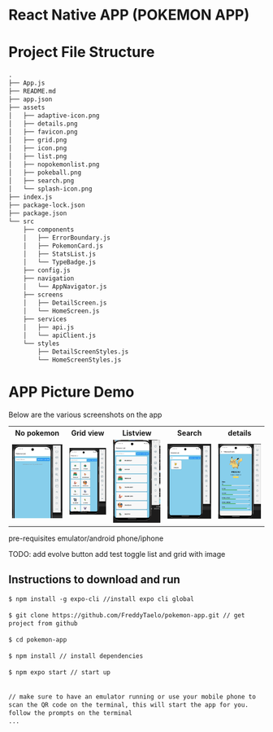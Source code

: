 # React Native APP (POKEMON APP)

# Project File Structure
```
.
├── App.js
├── README.md
├── app.json
├── assets
│   ├── adaptive-icon.png
│   ├── details.png
│   ├── favicon.png
│   ├── grid.png
│   ├── icon.png
│   ├── list.png
│   ├── nopokemonlist.png
│   ├── pokeball.png
│   ├── search.png
│   └── splash-icon.png
├── index.js
├── package-lock.json
├── package.json
└── src
    ├── components
    │   ├── ErrorBoundary.js
    │   ├── PokemonCard.js
    │   ├── StatsList.js
    │   └── TypeBadge.js
    ├── config.js
    ├── navigation
    │   └── AppNavigator.js
    ├── screens
    │   ├── DetailScreen.js
    │   └── HomeScreen.js
    ├── services
    │   ├── api.js
    │   └── apiClient.js
    └── styles
        ├── DetailScreenStyles.js
        └── HomeScreenStyles.js
```


# APP Picture Demo
Below are the various screenshots on the app

<table>
  <tr>
    <th>No pokemon</th>
    <th>Grid view</th>
    <th>Listview</th>
    <th>Search</th>
    <th>details</th>
  </tr>
  <tr>
    <td><img src="assets/nopokemonlist.png" alt="Icon" width="300"/></td>
    <td><img src="assets/grid.png" alt="Icon" width="300"/></td>
    <td><img src="assets/list.png" alt="Icon" width="300"/></td>
    <td><img src="assets/search.png" alt="Icon" width="300"/></td>
    <td><img src="assets/details.png" alt="Icon" width="300"/></td>
 </tr>
</table>


pre-requisites
emulator/android phone/iphone

TODO:
add evolve button
add test
toggle list and grid with image

## Instructions to download and run
```
$ npm install -g expo-cli //install expo cli global

$ git clone https://github.com/FreddyTaelo/pokemon-app.git // get project from github

$ cd pokemon-app

$ npm install // install dependencies

$ npm expo start // start up


// make sure to have an emulator running or use your mobile phone to scan the QR code on the terminal, this will start the app for you.
follow the prompts on the terminal
...
````
